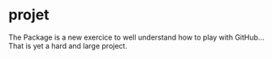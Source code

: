 # projet
The Package is a new exercice to well understand how to play with GitHub...
That is yet a hard and large project.
